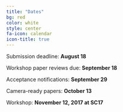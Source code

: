 ```yaml
---
title: "Dates"
bg: red
color: white
style: center
fa-icon: calendar
icon-title: true
---
```


Submission deadline: **August 18**

Workshop paper reviews due: **September 18**

Acceptance notifications: **September 29**

Camera-ready papers: **October 13**

Workshop: **November 12, 2017 at SC17**
